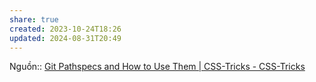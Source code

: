 ```yaml
---
share: true
created: 2023-10-24T18:26
updated: 2024-08-31T20:49
---
```

Nguồn:: [Git Pathspecs and How to Use Them | CSS-Tricks - CSS-Tricks](https://css-tricks.com/git-pathspecs-and-how-to-use-them/)
